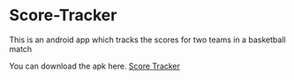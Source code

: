 # Score-Tracker
This is an android app which tracks the scores for two teams in a basketball match

You can download the apk here. [Score Tracker](https://github.com/infiniteoverflow/Score-Tracker/blob/master/app/app-debug.apk)
